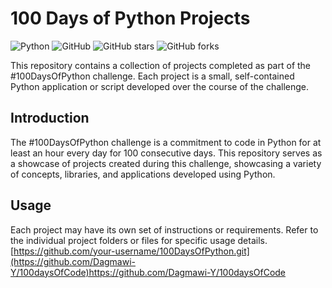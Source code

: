# 100 Days of Python Projects

![Python](https://img.shields.io/badge/Python-3.x-blue.svg)
![GitHub](https://img.shields.io/github/license/Dagmawi-Y/100DaysOfCode)
![GitHub stars](https://img.shields.io/github/stars/Dagmawi-Y/100DaysOfCode?style=social)
![GitHub forks](https://img.shields.io/github/forks/Dagmawi-Y/100DaysOfCode?style=social)

This repository contains a collection of projects completed as part of the #100DaysOfPython challenge. Each project is a small, self-contained Python application or script developed over the course of the challenge.

## Introduction

The #100DaysOfPython challenge is a commitment to code in Python for at least an hour every day for 100 consecutive days. This repository serves as a showcase of projects created during this challenge, showcasing a variety of concepts, libraries, and applications developed using Python.

## Usage

Each project may have its own set of instructions or requirements. Refer to the individual project folders or files for specific usage details.
 [https://github.com/your-username/100DaysOfPython.git](https://github.com/Dagmawi-Y/100daysOfCode)https://github.com/Dagmawi-Y/100daysOfCode
